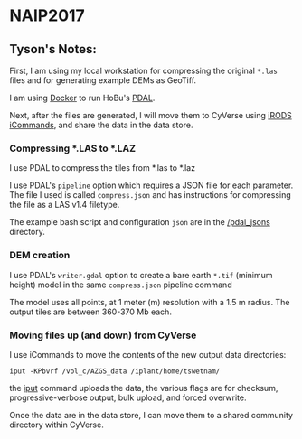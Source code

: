 # NAIP2017

## Tyson's Notes:

First, I am using my local workstation for compressing the original `*.las` files and for generating example DEMs as GeoTiff.

I am using [Docker](https://docker.com) to run HoBu's [PDAL](http://pdal.io).

Next, after the files are generated, I will move them to CyVerse using [iRODS iCommands](https://irods.org), and share the data in the data store.

### Compressing *.LAS to *.LAZ

I use PDAL to compress the tiles from *.las to *.laz

I use PDAL's `pipeline` option which requires a JSON file for each parameter. The file I used is called `compress.json` and has 
instructions for compressing the file as a LAS v1.4 filetype.

The example  bash script and configuration `json` are in the [/pdal_jsons](/pdal_jsons) directory.

### DEM creation

I use PDAL's `writer.gdal` option to create a bare earth `*.tif` (minimum height) model in the same `compress.json` pipeline command

The model uses all points, at 1 meter (m) resolution with a 1.5 m radius. The output tiles are between 360-370 Mb each. 

### Moving files up (and down) from CyVerse

I use iCommands to move the contents of the new output data directories: 

```
iput -KPbvrf /vol_c/AZGS_data /iplant/home/tswetnam/
```

the [iput](https://docs.irods.org/master/icommands/user/#iput) command uploads the data, the various flags are for checksum, progressive-verbose output, bulk upload, and forced overwrite. 

Once the data are in the data store, I can move them to a shared community directory within CyVerse.

